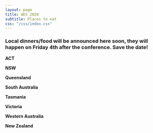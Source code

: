 ```yaml
---
layout: page
title: AES 2020
subtitle: Places to eat
css: "/css/index.css"
---
```

### Local dinners/food will be announced here soon, they will happen on Friday 4th after the conference. Save the date!

**ACT**

**NSW**

**Queensland**

**South Australia**

**Tasmania**

**Victoria**  

**Western Australia**

**New Zealand**

